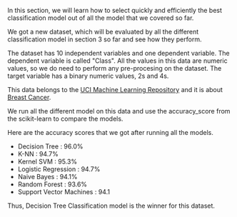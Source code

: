In this section, we will learn how to select quickly and efficiently the best classification model out of all the model that we covered so far.

We got a new dataset, which will be evaluated by all the different classification model in section 3 so far and see how they perform.

The dataset has 10 independent variables and one dependent variable. The dependent variable is called "Class". All the values in this data are numeric values, so we do need to perform any pre-procesing on the dataset. The target variable has a binary numeric values, 2s and 4s.

This data belongs to the [UCI Machine Learning Repository](https://archive.ics.uci.edu/ml/index.php) and it is about [Breast Cancer](https://archive.ics.uci.edu/ml/machine-learning-databases/breast-cancer-wisconsin/).

We run all the different model on this data and use the accuracy_score from the scikit-learn to compare the models.

Here are the accuracy scores that we got after running all the models.
* Decision Tree : 96.0%
* K-NN : 94.7%
* Kernel SVM : 95.3% 
* Logistic Regression : 94.7% 
* Naive Bayes : 94.1% 
* Random Forest : 93.6% 
* Support Vector Machines : 94.1

Thus, Decision Tree Classification model is the winner for this dataset.